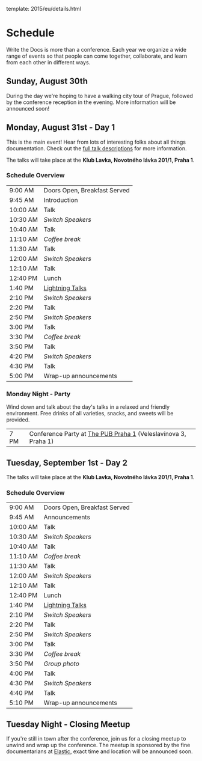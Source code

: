 template: 2015/eu/details.html

# Schedule

Write the Docs is more than a conference.  Each year we organize a wide range
of events so that people can come together, collaborate, and learn from each
other in different ways.

## Sunday, August 30th

During the day we're hoping to have a walking city tour of Prague, followed by the conference reception in the evening. More information will be announced soon!

## Monday, August 31st - Day 1

This is the main event! Hear from lots of interesting folks about all things documentation.
Check out the [full talk descriptions](http://www.writethedocs.org/conf/eu/2015/speakers/) for more information.

The talks will take place at the **Klub Lavka, Novotného lávka 201/1, Praha 1**.

### Schedule Overview

<table>
  <tr>
    <td class="schedule-time">9:00 AM</td>
    <td>Doors Open, Breakfast Served</td>
  </tr>
  <tr>
    <td class="schedule-time">9:45 AM</td>
    <td>Introduction</td>
  </tr>
  <tr>
    <td class="schedule-time">10:00 AM</td>
    <td>Talk</td>
  </tr>
  <tr>
    <td class="schedule-time">10:30 AM</td>
    <td><em>Switch Speakers</em></td>
  </tr>
  <tr>
    <td class="schedule-time">10:40 AM</td>
    <td>Talk</td>
  </tr>
  <tr>
    <td class="schedule-time">11:10 AM</td>
    <td><em>Coffee break</em></td>
  </tr>
  <tr>
    <td class="schedule-time">11:30 AM</td>
    <td>Talk</td>
  </tr>
  <tr>
    <td class="schedule-time">12:00 AM</td>
    <td><em>Switch Speakers</em></td>
  </tr>
  <tr>
    <td class="schedule-time">12:10 AM</td>
    <td>Talk</td>
  </tr>
  <tr>
    <td class="schedule-time">12:40 PM</td>
    <td>Lunch</td>
  </tr>
  <tr>
    <td class="schedule-time">1:40 PM</td>
    <td><a href="/conf/eu/2015/lightning-talks/">Lightning Talks</a></td>
  </tr>
  <tr>
    <td class="schedule-time">2:10 PM</td>
    <td><em>Switch Speakers</em></td>
  </tr>
  <tr>
    <td class="schedule-time">2:20 PM</td>
    <td>Talk</td>
  </tr>
  <tr>
    <td class="schedule-time">2:50 PM</td>
    <td><em>Switch Speakers</em></td>
  </tr>
  <tr>
    <td class="schedule-time">3:00 PM</td>
    <td>Talk</td>
  </tr>
  <tr>
    <td class="schedule-time">3:30 PM</td>
    <td><em>Coffee break</em></td>
  </tr>
  <tr>
    <td class="schedule-time">3:50 PM</td>
    <td>Talk</td>
  </tr>
  <tr>
    <td class="schedule-time">4:20 PM</td>
    <td><em>Switch Speakers</em></td>
  </tr>
  <tr>
    <td class="schedule-time">4:30 PM</td>
    <td>Talk</td>
  </tr>
  <tr>
    <td class="schedule-time">5:00 PM</td>
    <td>Wrap-up announcements</td>
  </tr>
</table>

### Monday Night - Party

Wind down and talk about the day's talks in a relaxed and friendly environment. 
Free drinks of all varieties, snacks, and sweets will be provided.

<table>
  <tr>
    <td class="schedule-time">7 PM</td>
    <td>Conference Party at <a href="https://goo.gl/maps/gfMnC">The PUB Praha 1</a> (Veleslavínova 3, Praha 1)</td>
  </tr>
</table>

## Tuesday, September 1st - Day 2

The talks will take place at the **Klub Lavka, Novotného lávka 201/1, Praha 1**.

### Schedule Overview

<table>
  <tr>
    <td class="schedule-time">9:00 AM</td>
    <td>Doors Open, Breakfast Served</td>
  </tr>
  <tr>
    <td class="schedule-time">9:45 AM</td>
    <td>Announcements</td>
  </tr>
  <tr>
    <td class="schedule-time">10:00 AM</td>
    <td>Talk</td>
  </tr>
  <tr>
    <td class="schedule-time">10:30 AM</td>
    <td><em>Switch Speakers</em></td>
  </tr>
  <tr>
    <td class="schedule-time">10:40 AM</td>
    <td>Talk</td>
  </tr>
  <tr>
    <td class="schedule-time">11:10 AM</td>
    <td><em>Coffee break</em></td>
  </tr>
  <tr>
    <td class="schedule-time">11:30 AM</td>
    <td>Talk</td>
  </tr>
  <tr>
    <td class="schedule-time">12:00 AM</td>
    <td><em>Switch Speakers</em></td>
  </tr>
  <tr>
    <td class="schedule-time">12:10 AM</td>
    <td>Talk</td>
  </tr>
  <tr>
    <td class="schedule-time">12:40 PM</td>
    <td>Lunch</td>
  </tr>
  <tr>
    <td class="schedule-time">1:40 PM</td>
    <td><a href="/conf/eu/2015/lightning-talks/">Lightning Talks</a></td>
  </tr>
  <tr>
    <td class="schedule-time">2:10 PM</td>
    <td><em>Switch Speakers</em></td>
  </tr>
  <tr>
    <td class="schedule-time">2:20 PM</td>
    <td>Talk</td>
  </tr>
  <tr>
    <td class="schedule-time">2:50 PM</td>
    <td><em>Switch Speakers</em></td>
  </tr>
  <tr>
    <td class="schedule-time">3:00 PM</td>
    <td>Talk</td>
  </tr>
  <tr>
    <td class="schedule-time">3:30 PM</td>
    <td><em>Coffee break</em></td>
  </tr>
  <tr>
    <td class="schedule-time">3:50 PM</td>
    <td><em>Group photo</em></td>
  </tr>
  <tr>
    <td class="schedule-time">4:00 PM</td>
    <td>Talk</td>
  </tr>
  <tr>
    <td class="schedule-time">4:30 PM</td>
    <td><em>Switch Speakers</em></td>
  </tr>
  <tr>
    <td class="schedule-time">4:40 PM</td>
    <td>Talk</td>
  </tr>
  <tr>
    <td class="schedule-time">5:10 PM</td>
    <td>Wrap-up announcements</td>
  </tr>
</table>

## Tuesday Night - Closing Meetup

If you're still in town after the conference, join us for a closing meetup to unwind and wrap up the conference. 
The meetup is sponsored by the fine documentarians at [Elastic][elastic], exact time and location will be announced soon.

[elastic]: http://elastic.co/
